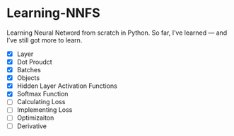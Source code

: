 # Learning-NNFS
Learning Neural Netword from scratch in Python.
So far, I’ve learned — and I’ve still got more to learn.
- [X] Layer
- [X] Dot Proudct
- [X] Batches
- [X] Objects
- [X] Hidden Layer Activation Functions
- [X] Softmax Function
- [ ] Calculating Loss
- [ ] Implementing Loss
- [ ] Optimizaiton
- [ ] Derivative
